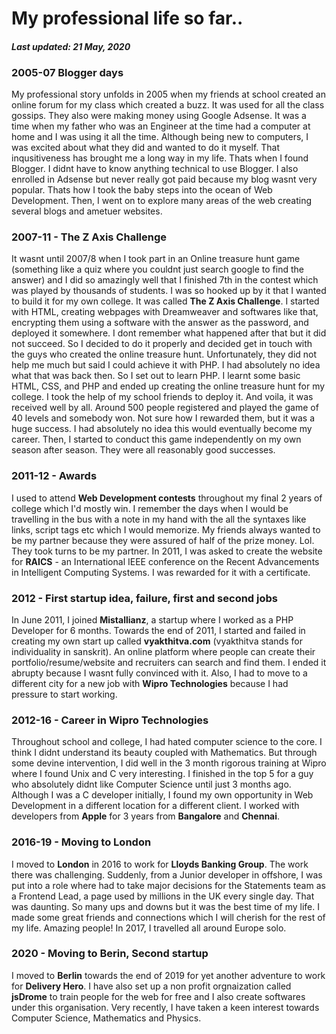 # My professional life so far..

#### *Last updated: 21 May, 2020*

### 2005-07 Blogger days

My professional story unfolds in 2005 when my friends at school created an online forum for my class which created a buzz. It was used for all the class gossips. They also were making money using Google Adsense. It was a time when my father who was an Engineer at the time had a computer at home and I was using it all the time. Although being new to computers, I was excited about what they did and wanted to do it myself. That inqusitiveness has brought me a long way in my life. Thats when I found Blogger. I didnt have to know anything technical to use Blogger. I also enrolled in Adsense but never really got paid because my blog wasnt very popular. Thats how I took the baby steps into the ocean of Web Development. Then, I went on to explore many areas of the web creating several blogs and ametuer websites.

### 2007-11 - The Z Axis Challenge

It wasnt until 2007/8 when I took part in an Online treasure hunt game (something like a quiz where you couldnt just search google to find the answer) and I did so amazingly well that I finished 7th in the contest which was played by thousands of students. I was so hooked up by it that I wanted to build it for my own college. It was called **The Z Axis Challenge**. I started with HTML, creating webpages with Dreamweaver and softwares like that, encrypting them using a software with the answer as the password, and deployed it somewhere. I dont remember what happened after that but it did not succeed. So I decided to do it properly and decided get in touch with the guys who created the online treasure hunt. Unfortunately, they did not help me much but said I could achieve it with PHP. I had absolutely no idea what that was back then. So I set out to learn PHP. I learnt some basic HTML, CSS, and PHP and ended up creating the online treasure hunt for my college. I took the help of my school friends to deploy it. And voila, it was received well by all. Around 500 people registered and played the game of 40 levels and somebody won. Not sure how I rewarded them, but it was a huge success. I had absolutely no idea this would eventually become my career. Then, I started to conduct this game independently on my own season after season. They were all reasonably good successes.

### 2011-12 - Awards

I used to attend **Web Development contests** throughout my final 2 years of college which I'd mostly win. I remember the days when I would be travelling in the bus with a note in my hand with the all the syntaxes like links, script tags etc which I would memorize. My friends always wanted to be my partner because they were assured of half of the prize money. Lol. They took turns to be my partner. In 2011, I was asked to create the website for **RAICS** - an International IEEE conference on the Recent Advancements in Intelligent Computing Systems. I was rewarded for it with a certificate.

### 2012 - First startup idea, failure, first and second jobs

In June 2011, I joined **Mistallianz**, a startup where I worked as a PHP Developer for 6 months. Towards the end of 2011, I started and failed in creating my own start up called **vyakthitva.com** (vyakthitva stands for individuality in sanskrit). An online platform where people can create their portfolio/resume/website and recruiters can search and find them. I ended it abrupty because I wasnt fully convinced with it. Also, I had to move to a different city for a new job with **Wipro Technologies** because I had pressure to start working.

### 2012-16 - Career in Wipro Technologies

Throughout school and college, I had hated computer science to the core. I think I didnt understand its beauty coupled with Mathematics. But through some devine intervention, I did well in the 3 month rigorous training at Wipro where I found Unix and C very interesting. I finished in the top 5 for a guy who absolutely didnt like Computer Science until just 3 months ago. Although I was a C developer initially, I found my own opportunity in Web Development in a different location for a different client. I worked with developers from **Apple** for 3 years from **Bangalore** and **Chennai**.

### 2016-19 - Moving to London

I moved to **London** in 2016 to work for **Lloyds Banking Group**. The work there was challenging. Suddenly, from a Junior developer in offshore, I was put into a role where had to take major decisions for the Statements team as a Frontend Lead, a page used by millions in the UK every single day. That was daunting. So many ups and downs but it was the best time of my life. I made some great friends and connections which I will cherish for the rest of my life. Amazing people! In 2017, I travelled all around Europe solo.

### 2020 - Moving to Berin, Second startup

I moved to **Berlin** towards the end of 2019 for yet another adventure to work for **Delivery Hero**. I have also set up a non profit orgnaization called **jsDrome** to train people for the web for free and I also create softwares under this organisation. Very recently, I have taken a keen interest towards Computer Science, Mathematics and Physics.
